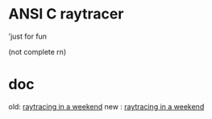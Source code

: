 # ANSI C raytracer

'just for fun

(not complete rn)


# doc

old:
[raytracing in a weekend](https://www.realtimerendering.com/raytracing/Ray%20Tracing%20in%20a%20Weekend.pdf)
new :
[raytracing in a weekend](https://raytracing.github.io/books/RayTracingInOneWeekend.html)

